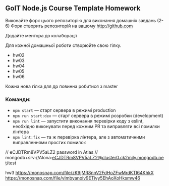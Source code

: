 ## GoIT Node.js Course Template Homework

Виконайте форк цього репозиторію для виконання домашніх завдань (2-6)
Форк створить репозиторій на вашому http://github.com

Додайте ментора до колаборації

Для кожної домашньої роботи створюйте свою гілку.

- hw02
- hw03
- hw04
- hw05
- hw06

Кожна нова гілка для др повинна робитися з master


### Команди:

- `npm start` &mdash; старт сервера в режимі production
- `npm run start:dev` &mdash; старт сервера в режимі розробки (development)
- `npm run lint` &mdash; запустити виконання перевірки коду з eslint, необхідно виконувати перед кожним PR та виправляти всі помилки лінтера
- `npm lint:fix` &mdash; та ж перевірка лінтера, але з автоматичними виправленнями простих помилок


// eCJDTRm8VPV5aLZ2   password in Atlas
// mongodb+srv://Alona:eCJDTRm8VPV5aLZ2@cluster0.ck2mily.mongodb.net/test


hw3
https://monosnap.com/file/zK9jMR8nnV2FdHoZFwMrdKTI64KhkX
https://monosnap.com/file/vlmbyanoiv9ETivy5EhAoXoHksmw46